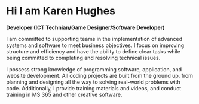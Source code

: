 # Hi I am Karen Hughes

**Developer (ICT Technian/Game Designer/Software Developer)**

I am committed to supporting teams in the implementation of advanced systems and software to meet business objectives. 
I focus on improving structure and efficiency and have the ability to define clear tasks while being committed to completing and resolving technical issues.

I possess strong knowledge of programming software, application, and website development. All coding projects are built from the ground up, from planning and designing all the way to solving real-world problems with code. Additionally, I provide training materials and videos, and conduct training in MS 365 and other creative software.








<!--
**hughekar/hughekar** is a ✨ _special_ ✨ repository because its `README.md` (this file) appears on your GitHub profile.

Here are some ideas to get you started:

- 🔭 I’m currently working on ...
- 🌱 I’m currently learning ...
- 👯 I’m looking to collaborate on ...
- 🤔 I’m looking for help with ...
- 💬 Ask me about ...
- 📫 How to reach me: ...
- 😄 Pronouns: ...
- ⚡ Fun fact: ...
-->
